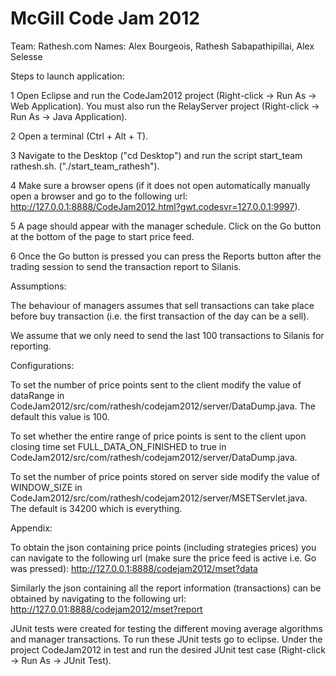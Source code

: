 McGill Code Jam 2012
====================

Team: Rathesh.com
Names: Alex Bourgeois, Rathesh Sabapathipillai, Alex Selesse

Steps to launch application:

 1 Open Eclipse and run the CodeJam2012 project (Right-click -> Run As -> 
   Web Application). You must also run the RelayServer project (Right-click -> 
   Run As -> Java Application).


 2 Open a terminal (Ctrl + Alt + T). 

 3 Navigate to the Desktop ("cd Desktop") and run the script 
   start_team rathesh.sh.  ("./start_team_rathesh").

 4 Make sure a browser opens (if it does not open automatically manually open a
   browser and go to the following url: 
   http://127.0.0.1:8888/CodeJam2012.html?gwt.codesvr=127.0.0.1:9997).

 5 A page should appear with the manager schedule. Click on the Go button at the
   bottom of the page to start price feed.

 6 Once the Go button is pressed you can press the Reports button after the
   trading session to send the transaction report to Silanis.

Assumptions:

The behaviour of managers assumes that sell transactions can take place before
buy transaction (i.e. the first transaction of the day can be a sell).

We assume that we only need to send the last 100 transactions to Silanis for
reporting.

Configurations:

To set the number of price points sent to the client modify the value of
dataRange in CodeJam2012/src/com/rathesh/codejam2012/server/DataDump.java. The
default this value is 100.

To set whether the entire range of price points is sent to the client upon
closing time set FULL_DATA_ON_FINISHED to true in
CodeJam2012/src/com/rathesh/codejam2012/server/DataDump.java.

To set the number of price points stored on server side modify the value of
WINDOW_SIZE in CodeJam2012/src/com/rathesh/codejam2012/server/MSETServlet.java.
The default is 34200 which is everything.

Appendix:

To obtain the json containing price points (including strategies prices) you can
navigate to the following url (make sure the price feed is active i.e. Go was
pressed):
    http://127.0.0.1:8888/codejam2012/mset?data

Similarly the json containing all the report information (transactions) can be
obtained by navigating to the following url:
    http://127.0.01:8888/codejam2012/mset?report

JUnit tests were created for testing the different moving average algorithms and
manager transactions. To run these JUnit tests go to eclipse. Under the project
CodeJam2012 in test and run the desired JUnit test case (Right-click -> Run As
-> JUnit Test).
